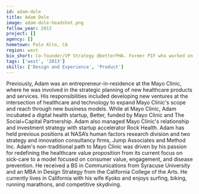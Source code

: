```yaml
---
id: adam-dole
title: Adam Dole
image: adam-dole-headshot.png
fellow_year: 2013
project: []
agency: []
hometown: Palo Alto, CA
region: west
bio_short: Co-founder/VP Strategy @betterPHA. Former PIF who worked on Blue Button. Lives in Palo Alto, CA and Los Angeles, CA. 
tags: ['west', '2013']
skills: ['Design and Experience', 'Product']
---
```


Previously, Adam was an entrepreneur-in-residence at the Mayo Clinic, where he was involved in the strategic planning of new healthcare products and services.  His responsibilities included developing new ventures at the intersection of healthcare and technology to expand Mayo Clinic's scope and reach through new business models.  While at Mayo Clinic, Adam incubated a digital health startup, Better, funded by Mayo Clinic and The Social+Capital Partnership.  Adam also managed Mayo Clinic's relationship and investment strategy with startup accelerator Rock Health.  Adam has held previous positions at NASA’s human factors research division and two strategy and innovation consultancy firms, Jump Associates and Method Inc.  Adam's non-traditional path to Mayo Clinic was driven by his passion for redefining the healthcare value proposition from its current focus on sick-care to a model focused on consumer value, engagement, and disease prevention.  He received a BS in Communications from Syracuse University and an MBA in Design Strategy from the California College of the Arts.  He currently lives in California with his wife Kyoko and enjoys surfing, biking, running marathons, and competitive skydiving.
